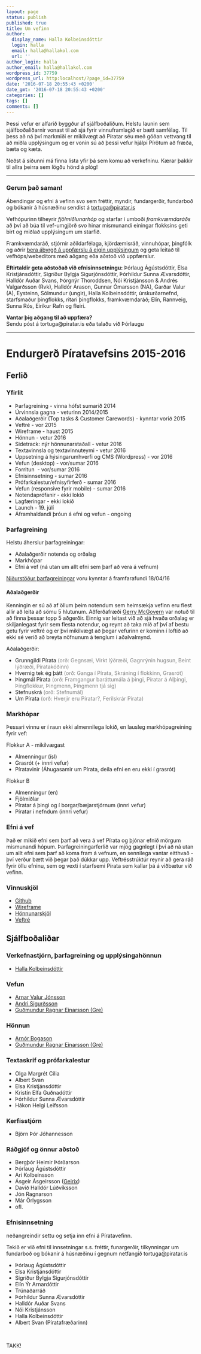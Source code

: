 ```yaml
---
layout: page
status: publish
published: true
title: Um vefinn
author:
  display_name: Halla Kolbeinsdóttir
  login: halla
  email: halla@hallakol.com
  url: ''
author_login: halla
author_email: halla@hallakol.com
wordpress_id: 37759
wordpress_url: http:localhost/?page_id=37759
date: '2016-07-18 20:55:43 +0200'
date_gmt: '2016-07-18 20:55:43 +0200'
categories: []
tags: []
comments: []
---
```

<p>Þessi vefur er alfarið byggður af sjálfboðaliðum. Helstu launin sem sjálfboðaliðarnir vonast til að sjá fyrir vinnuframlagið er bætt samfélag. Til þess að ná því markmiði er mikilvægt að Píratar séu með góðan vettvang til að miðla upplýsingum og er vonin sú að þessi vefur hjálpi Pírötum að fræða, bæta og kæta.</p>
<p>Neðst á síðunni má finna lista yfir þá sem komu að verkefninu. Kærar þakkir til allra þeirra sem lögðu hönd á plóg!</p>
<hr />
<h3>Gerum það saman!</h3>
<p>Ábendingar og efni á vefinn svo sem fréttir, myndir, fundargerðir, fundarboð og bókanir á húsnæðinu sendist á <a href="mailto:tortuga@piratar.is">tortuga@piratar.is</a></p>
<p>Vefhópurinn tilheyrir <em>fjölmiðlunarhóp</em> og starfar í umboði <em>framkvæmdaráðs</em> að því að búa til vef-umgjörð svo hinar mismunandi einingar flokksins geti birt og miðlað upplýsingum um starfið.</p>
<p>Framkvæmdaráð, stjórnir aðildarfélaga, kjördæmisráð, vinnuhópar, þingfólk og aðrir <span style="text-decoration: underline;">bera ábyrgð á uppfærslu á eigin upplýsingum</span> og geta leitað til vefhóps/webeditors með aðgang eða aðstoð við uppfærslur.</p>
<p><strong>Eftirtaldir geta aðstoðað við efnisinnsetningu:</strong> Þórlaug Ágústsdóttir, Elsa Kristjánsdóttir, Sigríður Bylgja Sigurjónsdóttir, Þórhildur Sunna Ævarsdóttir, Halldór Auðar Svans, Þórgnýr Thoroddsen, Nói Kristjánsson &amp; Andrés Valgarðsson (Rvk), Halldór Arason, Gunnar Ómarsson (NA), Garðar Valur (A), Eysteinn, Sólmundur (ungir), Halla Kolbeinsdóttir, úrskurðarnefnd, starfsmaður þingflokks, ritari þingflokks, framkvæmdaráð; Elín, Rannveig, Sunna Rós, Eiríkur Rafn og fleiri.</p>
<p><strong>Vantar þig aðgang til að uppfæra?</strong><br />
Sendu póst á tortuga@piratar.is eða talaðu við Þórlaugu</p>
<hr />
<h1>Endurgerð Píratavefsins 2015-2016</h1>
<h2>Ferlið</h2>
<h3>Yfirlit</h3>
<ul>
<li class="p1">Þarfagreining - vinna hófst sumarið 2014</li>
<li class="p1">Úrvinnsla gagna - veturinn 2014/2015</li>
<li class="p1">Aðalaðgerðir (Top tasks &amp; Customer Carewords) - kynntar vorið 2015</li>
<li class="p1">Veftré - vor 2015</li>
<li class="p1">Wireframe - haust 2015</li>
<li class="p1">Hönnun - vetur 2016</li>
<li class="p1">Sidetrack: nýr hönnunarstaðall - vetur 2016</li>
<li class="p1">Textavinnsla og textavinnuteymi - vetur 2016</li>
<li class="p1">Uppsetning á hýsingarumhverfi og CMS (Wordpress) - vor 2016</li>
<li class="p1">Vefun (desktop) - vor/sumar 2016</li>
<li class="p1">Forritun<span class="Apple-converted-space">  </span>- vor/sumar 2016</li>
<li class="p1">Efnisinnsetning - sumar 2016</li>
<li class="p1">Prófarkalestur/efnisyfirferð - sumar 2016</li>
<li class="p1">Vefun (responsive fyrir mobile) - sumar 2016</li>
<li class="p1">Notendaprófanir - ekki lokið</li>
<li class="p1">Lagfæringar - ekki lokið</li>
<li class="p1">Launch - 19. júlí</li>
<li class="p1">Áframhaldandi þróun á efni og vefun - ongoing</li>
</ul>
<h3>Þarfagreining</h3>
<p><span style="font-weight: 400;">Helstu áherslur þarfagreiningar: </span></p>
<ul>
<li style="font-weight: 400;"><span style="font-weight: 400;">Aðalaðgerðir notenda og orðalag </span></li>
<li style="font-weight: 400;"><span style="font-weight: 400;">Markhópar</span></li>
<li style="font-weight: 400;"><span style="font-weight: 400;">Efni á vef (ná utan um allt efni sem þarf að vera á vefnum)</span></li>
</ul>
<p><a href="https://www.dropbox.com/sh/6tpb382zpk2ymvw/AADpfHLxKoBefCNoHqxgzdDYa?dl=0"><span style="font-weight: 400;">Niðurstöður þarfagreiningar</span></a><span style="font-weight: 400;"> voru kynntar á framfarafundi 18/04/16</span></p>
<h4><b>Aðalaðgerðir</b></h4>
<p><span style="font-weight: 400;">Kenningin er sú að af öllum þeim notendum sem heimsækja vefinn eru flest allir að leita að sömu 5 hlutunum. Aðferðafræði </span><a href="http://www.customercarewords.com/services/customer-top-task-identification/"><span style="font-weight: 400;">Gerry McGovern</span></a><span style="font-weight: 400;"> var notuð til að finna þessar topp 5 aðgerðir. Einnig var leitast við að sjá hvaða orðalag er skiljanlegast fyrir sem flesta notendur, og reynt að taka mið af því af bestu getu fyrir veftré og er því mikilvægt að þegar vefurinn er kominn í loftið að ekki sé verið að breyta nöfnunum á tenglum í aðalvalmynd.</span></p>
<p>Aðalaðgerðir:</p>
<ul>
<li style="font-weight: 400;"><span style="font-weight: 400;">Grunngildi Pírata <span style="color: #808080;">(orð: </span></span><span style="font-weight: 400; color: #808080;">Gegnsæi, Virkt lýðræði, Gagnrýnin hugsun, Beint lýðræði, Píratakóðinn)</span></li>
<li style="font-weight: 400;"><span style="font-weight: 400;">Hvernig tek ég þátt <span style="color: #808080;">(orð: </span></span><span style="font-weight: 400; color: #808080;">Ganga í Pírata, Skráning í flokkinn, Grasrót)</span></li>
<li style="font-weight: 400;"><span style="font-weight: 400;">Þingmál Pírata <span style="color: #808080;">(orð: </span></span><span style="font-weight: 400; color: #808080;">Framgangur baráttumála á þingi, Píratar á Alþingi, Þingflokkur, Þingmenn, Þingmenn tjá sig)</span></li>
<li style="font-weight: 400;"><span style="font-weight: 400;">Stefnuskrá <span style="color: #808080;">(orð: </span></span><span style="font-weight: 400; color: #808080;">Stefnumál)</span></li>
<li style="font-weight: 400;"><span style="font-weight: 400;">Um Pírata <span style="color: #808080;">(orð: </span></span><span style="font-weight: 400; color: #808080;">Hverjir eru Píratar?, Ferilskrár Pírata)</span></li>
</ul>
<h3><b>Markhópar</b></h3>
<p><span style="font-weight: 400;">Þessari vinnu er í raun ekki almennilega lokið, en lausleg markhópagreining fyrir vef:</span></p>
<p><span style="font-weight: 400;">Flokkur A - mikilvægast</span></p>
<ul>
<li style="font-weight: 400;"><span style="font-weight: 400;">Almenningur (ísl)</span></li>
<li style="font-weight: 400;"><span style="font-weight: 400;">Grasrót (+ innri vefur)</span></li>
<li style="font-weight: 400;"><span style="font-weight: 400;">Píratavinir (</span><span style="font-weight: 400;">Áhugasamir um Pírata, deila efni en eru ekki í grasrót)</span></li>
</ul>
<p><span style="font-weight: 400;">Flokkur B </span></p>
<ul>
<li style="font-weight: 400;"><span style="font-weight: 400;">Almenningur (en)</span></li>
<li style="font-weight: 400;"><span style="font-weight: 400;">Fjölmiðlar</span></li>
<li style="font-weight: 400;"><span style="font-weight: 400;">Píratar á þingi og í borgar/bæjarstjórnum (innri vefur)</span></li>
<li style="font-weight: 400;"><span style="font-weight: 400;">Píratar í nefndum (innri vefur)</span></li>
</ul>
<h3><b>Efni á vef</b></h3>
<p><span style="font-weight: 400;">Það er mikið efni sem þarf að vera á vef Pírata og þjónar efnið mörgum mismunandi hópum. Þarfagreiningarferlið var mjög gagnlegt í því að ná utan um allt efni sem þarf að koma fram á vefnum, en sennilega vantar eitthvað - því verður bætt við þegar það dúkkar upp. Veftrésstrúktúr reynir að gera ráð fyrir öllu efninu, sem og vexti í starfsemi Pírata sem kallar þá á viðbætur við vefinn.</span></p>
<h3>Vinnuskjöl</h3>
<ul>
<li><a href="https://github.com/piratar/piratar.is">Github</a></li>
<li><a href="https://projects.invisionapp.com/share/ZN511PW8J">Wireframe</a></li>
<li><a href="https://www.dropbox.com/sh/bwb5k4ivgphvi23/AAAmsh7ts2w5C1PW-B7TWnh9a?dl=0">Hönnunarskjöl</a></li>
<li><a href="https://docs.google.com/document/d/1lOsphPWbUIDPF5ExBk-NgaIr8FC7naqt50YmIFsUDpY/edit?usp=sharing">Veftré</a></li>
</ul>
<h2>Sjálfboðaliðar</h2>
<h3>Verkefnastjórn, þarfagreining og upplýsingahönnun</h3>
<ul>
<li><a href="http://www.hallakol.com" target="_blank">Halla Kolbeinsdóttir</a></li>
</ul>
<h3>Vefun</h3>
<ul>
<li><a href="mailto:arnarvalur88@gmail.com">Arnar Valur Jónsson</a></li>
<li><a href="http://www.vefstofan.is/" target="_blank">Andri Sigurðsson</a></li>
<li><a href="http://www.gre.is/" target="_blank">Guðmundur Ragnar Einarsson (Gre)</a></li>
</ul>
<h3>Hönnun</h3>
<ul>
<li><a href="http://arnor.is/" target="_blank">Arnór Bogason</a></li>
<li><a href="http://www.gre.is" target="_blank">Guðmundur Ragnar Einarsson (Gre)</a></li>
</ul>
<h3>Textaskrif og prófarkalestur</h3>
<ul>
<li>Olga Margrét Cilia</li>
<li>Albert Svan</li>
<li>Elsa Kristjánsdóttir</li>
<li>Kristín Elfa Guðnadóttir</li>
<li>Þórhildur Sunna Ævarsdóttir</li>
<li>Hákon Helgi Leifsson</li>
</ul>
<h3>Kerfisstjórn</h3>
<ul>
<li>Björn Þór Jóhannesson</li>
</ul>
<h3>Ráðgjöf og önnur aðstoð</h3>
<ul>
<li>Bergþór Heimir Þórðarson</li>
<li>Þórlaug Ágústsdóttir</li>
<li>Ari Kolbeinsson</li>
<li>Ásgeir Ásgeirsson (<a href="http://geirix.com/">Geirix</a>)</li>
<li>Davið Halldór Lúðvíksson</li>
<li>Jón Ragnarson</li>
<li>Már Örlygsson</li>
<li>ofl.</li>
</ul>
<h3>Efnisinnsetning</h3>
<p>neðangreindir settu og setja inn efni á Píratavefinn.</p>
<p>Tekið er við efni til innsetningar s.s. fréttir, funargerðir, tilkynningar um fundarboð og bókanir á húsnæðinu í gegnum netfangið tortuga@piratar.is</p>
<ul>
<li>Þórlaug Ágústsdóttir</li>
<li>Elsa Kristjánsdóttir</li>
<li>Sigríður Bylgja Sigurjónsdóttir</li>
<li>Elín Ýr Arnardóttir</li>
<li>Trúnaðarráð</li>
<li>Þórhildur Sunna Ævarsdóttir</li>
<li>Halldór Auðar Svans</li>
<li>Nói Kristjánsson</li>
<li>Halla Kolbeinsdóttir</li>
<li>Albert Svan (Píratafræðarinn)</li>
</ul>
<p>&nbsp;</p>
<p>TAKK!</p>
